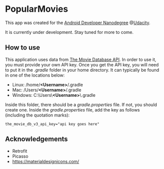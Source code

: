 # PopularMovies
This app was created for the [Android Developer Nanodegree](https://www.udacity.com/course/android-developer-nanodegree-by-google--nd801) @[Udacity](https://www.udacity.com).

It is currently under development. Stay tuned for more to come.

## How to use
This application uses data from [The Movie Database API](https://www.themoviedb.org/documentation/api). 
In order to use it, you must provide your own API key. Once you get the API key, you will need to put
it in the *.gradle* folder in your home directory. It can typically be found in one of the locations below:


* Linux: /home/**\<Username\>**/.gradle
* Mac: /Users/**\<Username\>**/.gradle
* Windows: C:\Users\\**\<Username\>**\\.gradle

Inside this folder, there should be a *gradle.properties* file. If not, you should create one. Inside the
*gradle.properties* file, add the key as follows (including the quotation marks):

`the_movie_db_v3_api_key="api key goes here"`

## Acknowledgements
* Retrofit
* Picasso
* https://materialdesignicons.com/
